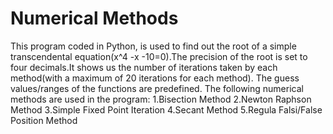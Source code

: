 <h1>Numerical Methods</h1>
This program coded in Python, is used to find out the root of a simple transcendental equation(x^4 -x -10=0).The precision of the root is set to four decimals.It shows us the number of iterations taken by each method(with a maximum of 20 iterations for each method).
The guess values/ranges of the functions are predefined.
The following numerical methods are used in the program:
1.Bisection Method
2.Newton Raphson Method
3.Simple Fixed Point Iteration
4.Secant Method
5.Regula Falsi/False Position Method
